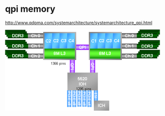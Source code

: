 # qpi memory
http://www.qdpma.com/systemarchitecture/systemarchitecture_qpi.html

![019_QPI_1IOH.png](/image/019_QPI_1IOH.png)
